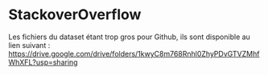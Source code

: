 # StackoverOverflow

Les fichiers du dataset étant trop gros pour Github, ils sont disponible au lien suivant : https://drive.google.com/drive/folders/1kwyC8m768Rnhl0ZhyPDvGTVZMhfWhXFL?usp=sharing

